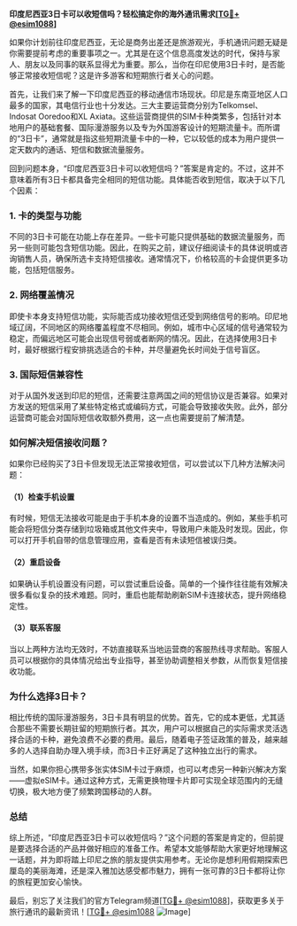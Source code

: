 **印度尼西亚3日卡可以收短信吗？轻松搞定你的海外通讯需求[[TG💪+ @esim1088](https://t.me/s/esim1088)]**

如果你计划前往印度尼西亚，无论是商务出差还是旅游观光，手机通讯问题无疑是你需要提前考虑的重要事项之一。尤其是在这个信息高度发达的时代，保持与家人、朋友以及同事的联系显得尤为重要。那么，当你在印尼使用3日卡时，是否能够正常接收短信呢？这是许多游客和短期旅行者关心的问题。

首先，让我们来了解一下印度尼西亚的移动通信市场现状。印尼是东南亚地区人口最多的国家，其电信行业也十分发达。三大主要运营商分别为Telkomsel、Indosat Ooredoo和XL Axiata。这些运营商提供的SIM卡种类繁多，包括针对本地用户的基础套餐、国际漫游服务以及专为外国游客设计的短期流量卡。而所谓的“3日卡”，通常就是指这些短期流量卡中的一种，它以较低的成本为用户提供一定天数内的通话、短信和数据流量服务。

回到问题本身，“印度尼西亚3日卡可以收短信吗？”答案是肯定的。不过，这并不意味着所有3日卡都具备完全相同的短信功能。具体能否收到短信，取决于以下几个因素：

### **1. 卡的类型与功能**
不同的3日卡可能在功能上存在差异。一些卡可能只提供基础的数据流量服务，而另一些则可能包含短信功能。因此，在购买之前，建议仔细阅读卡的具体说明或咨询销售人员，确保所选卡支持短信接收。通常情况下，价格较高的卡会提供更多功能，包括短信服务。

### **2. 网络覆盖情况**
即使卡本身支持短信功能，实际能否成功接收短信还受到网络信号的影响。印尼地域辽阔，不同地区的网络覆盖程度不尽相同。例如，城市中心区域的信号通常较为稳定，而偏远地区可能会出现信号弱或者断网的情况。因此，在选择使用3日卡时，最好根据行程安排挑选适合的卡种，并尽量避免长时间处于信号盲区。

### **3. 国际短信兼容性**
对于从国外发送到印尼的短信，还需要注意两国之间的短信协议是否兼容。如果对方发送的短信采用了某些特定格式或编码方式，可能会导致接收失败。此外，部分运营商可能会对国际短信收取额外费用，这一点也需要提前了解清楚。

### **如何解决短信接收问题？**
如果你已经购买了3日卡但发现无法正常接收短信，可以尝试以下几种方法解决问题：

#### **（1）检查手机设置**
有时候，短信无法接收可能是由于手机本身的设置不当造成的。例如，某些手机可能会将短信分类存储到垃圾箱或其他文件夹中，导致用户未能及时发现。因此，你可以打开手机自带的信息管理应用，查看是否有未读短信被误归类。

#### **（2）重启设备**
如果确认手机设置没有问题，可以尝试重启设备。简单的一个操作往往能有效解决很多看似复杂的技术难题。同时，重启也能帮助刷新SIM卡连接状态，提升网络稳定性。

#### **（3）联系客服**
当以上两种方法均无效时，不妨直接联系当地运营商的客服热线寻求帮助。客服人员可以根据你的具体情况给出专业指导，甚至协助调整相关参数，从而恢复短信接收功能。

### **为什么选择3日卡？**
相比传统的国际漫游服务，3日卡具有明显的优势。首先，它的成本更低，尤其适合那些不需要长期驻留的短期旅行者。其次，用户可以根据自己的实际需求灵活选择合适的卡种，避免浪费不必要的费用。最后，随着电子签证政策的普及，越来越多的人选择自助办理入境手续，而3日卡正好满足了这种独立出行的需求。

当然，如果你担心携带多张实体SIM卡过于麻烦，也可以考虑另一种新兴解决方案——虚拟eSIM卡。通过这种方式，无需更换物理卡片即可实现全球范围内的无缝切换，极大地方便了频繁跨国移动的人群。

### **总结**
综上所述，“印度尼西亚3日卡可以收短信吗？”这个问题的答案是肯定的，但前提是要选择合适的产品并做好相应的准备工作。希望本文能够帮助大家更好地理解这一话题，并为即将踏上印尼之旅的朋友提供实用参考。无论你是想利用假期探索巴厘岛的美丽海滩，还是深入雅加达感受都市魅力，拥有一张可靠的3日卡都将让你的旅程更加安心愉快。

最后，别忘了关注我们的官方Telegram频道[[TG💪+ @esim1088](https://t.me/s/esim1088)]，获取更多关于旅行通讯的最新资讯！[[TG💪+ @esim1088](https://t.me/s/esim1088) ![Image](https://i.postimg.cc/4NQfJmqS/Snipaste-2025-05-13-00-14-12.png)]